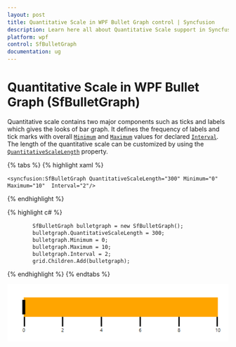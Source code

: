 ```yaml
---
layout: post
title: Quantitative Scale in WPF Bullet Graph control | Syncfusion
description: Learn here all about Quantitative Scale support in Syncfusion WPF Bullet Graph (SfBulletGraph) control and more.
platform: wpf
control: SfBulletGraph
documentation: ug
---
```


# Quantitative Scale in WPF Bullet Graph (SfBulletGraph)

Quantitative scale contains two major components such as ticks and labels which gives the looks of bar graph. It defines the frequency of labels and tick marks with overall [`Minimum`](https://help.syncfusion.com/cr/wpf/Syncfusion.UI.Xaml.BulletGraph.SfBulletGraph.html#Syncfusion_UI_Xaml_BulletGraph_SfBulletGraph_Minimum) and [`Maximum`](https://help.syncfusion.com/cr/wpf/Syncfusion.UI.Xaml.BulletGraph.SfBulletGraph.html#Syncfusion_UI_Xaml_BulletGraph_SfBulletGraph_Maximum) values for declared [`Interval`](https://help.syncfusion.com/cr/wpf/Syncfusion.UI.Xaml.BulletGraph.SfBulletGraph.html#Syncfusion_UI_Xaml_BulletGraph_SfBulletGraph_Interval). The length of the quantitative scale can be customized by using the [`QuantitativeScaleLength`](https://help.syncfusion.com/cr/wpf/Syncfusion.UI.Xaml.BulletGraph.SfBulletGraph.html#Syncfusion_UI_Xaml_BulletGraph_SfBulletGraph_QuantitativeScaleLength) property.

{% tabs %}
{% highlight xaml %}

    <syncfusion:SfBulletGraph QuantitativeScaleLength="300" Minimum="0" Maximum="10"  Interval="2"/>

{% endhighlight %}

{% highlight c# %}

            SfBulletGraph bulletgraph = new SfBulletGraph();
            bulletgraph.QuantitativeScaleLength = 300;
            bulletgraph.Minimum = 0;
            bulletgraph.Maximum = 10;
            bulletgraph.Interval = 2;
            grid.Children.Add(bulletgraph);

{% endhighlight %}
{% endtabs %}

![Quantitative-scale_img1](Quantitative-scale_images/Quantitative-scale.png)
